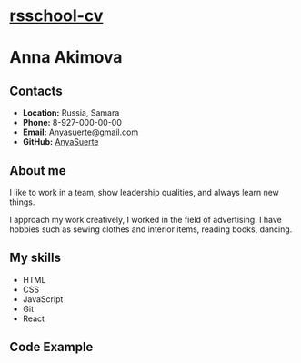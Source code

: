 # [rsschool-cv](https://github.com/AnyaSuerte/rsschool-cv)
# Anna Akimova
## Contacts
* __Location:__ Russia, Samara
* __Phone:__ 8-927-000-00-00
* __Email:__ Anyasuerte@gmail.com
* __GitHub:__ [AnyaSuerte](https://github.com/AnyaSuerte)
## About me
I like to work in a team, show leadership qualities, and always learn new things.

I approach my work creatively, I worked in the field of advertising. I have hobbies such as sewing clothes and interior items, reading books, dancing.
## My skills
* HTML
* CSS
* JavaScript
* Git
* React
## Code Example

